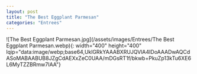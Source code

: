 ```yaml
---
layout: post
title: "The Best Eggplant Parmesan"
categories: "Entrees"
---
```

![The Best Eggplant Parmesan.jpg](/assets/images/Entrees/The Best Eggplant Parmesan.webp){: width="400" height="400" lqip="data:image/webp;base64,UklGRkYAAABXRUJQVlA4IDoAAADwAQCdASoMABAABUB8JZgCdAEXxZeC0UAA/mDGsRT1f/bkwb+PkuZp13kTu6XE6L6MyTZZBRmw7IAA"}


